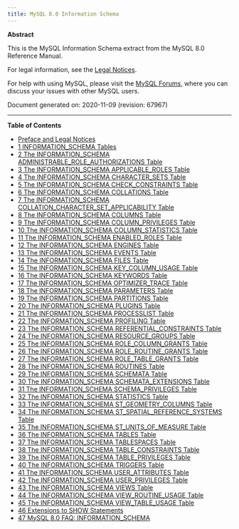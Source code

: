 ```yaml
---
title: MySQL 8.0 Information Schema
---
```


**Abstract**

This is the MySQL Information Schema extract from the MySQL 8.0 Reference Manual.

For legal information, see the [Legal Notices](https://dev.mysql.com/doc/mysql-infoschema-excerpt/8.0/en/preface.html#legalnotice).

For help with using MySQL, please visit the [MySQL Forums](http://forums.mysql.com/), where you can discuss your issues with other MySQL users.

Document generated on: 2020-11-09 (revision: 67967)

------

**Table of Contents**

- [Preface and Legal Notices](https://dev.mysql.com/doc/mysql-infoschema-excerpt/8.0/en/preface.html)
- [1 INFORMATION_SCHEMA Tables](https://dev.mysql.com/doc/mysql-infoschema-excerpt/8.0/en/information-schema.html)
- [2 The INFORMATION_SCHEMA ADMINISTRABLE_ROLE_AUTHORIZATIONS Table](https://dev.mysql.com/doc/mysql-infoschema-excerpt/8.0/en/information-schema-administrable-role-authorizations-table.html)
- [3 The INFORMATION_SCHEMA APPLICABLE_ROLES Table](https://dev.mysql.com/doc/mysql-infoschema-excerpt/8.0/en/information-schema-applicable-roles-table.html)
- [4 The INFORMATION_SCHEMA CHARACTER_SETS Table](https://dev.mysql.com/doc/mysql-infoschema-excerpt/8.0/en/information-schema-character-sets-table.html)
- [5 The INFORMATION_SCHEMA CHECK_CONSTRAINTS Table](https://dev.mysql.com/doc/mysql-infoschema-excerpt/8.0/en/information-schema-check-constraints-table.html)
- [6 The INFORMATION_SCHEMA COLLATIONS Table](https://dev.mysql.com/doc/mysql-infoschema-excerpt/8.0/en/information-schema-collations-table.html)
- [7 The INFORMATION_SCHEMA COLLATION_CHARACTER_SET_APPLICABILITY Table](https://dev.mysql.com/doc/mysql-infoschema-excerpt/8.0/en/information-schema-collation-character-set-applicability-table.html)
- [8 The INFORMATION_SCHEMA COLUMNS Table](https://dev.mysql.com/doc/mysql-infoschema-excerpt/8.0/en/information-schema-columns-table.html)
- [9 The INFORMATION_SCHEMA COLUMN_PRIVILEGES Table](https://dev.mysql.com/doc/mysql-infoschema-excerpt/8.0/en/information-schema-column-privileges-table.html)
- [10 The INFORMATION_SCHEMA COLUMN_STATISTICS Table](https://dev.mysql.com/doc/mysql-infoschema-excerpt/8.0/en/information-schema-column-statistics-table.html)
- [11 The INFORMATION_SCHEMA ENABLED_ROLES Table](https://dev.mysql.com/doc/mysql-infoschema-excerpt/8.0/en/information-schema-enabled-roles-table.html)
- [12 The INFORMATION_SCHEMA ENGINES Table](https://dev.mysql.com/doc/mysql-infoschema-excerpt/8.0/en/information-schema-engines-table.html)
- [13 The INFORMATION_SCHEMA EVENTS Table](https://dev.mysql.com/doc/mysql-infoschema-excerpt/8.0/en/information-schema-events-table.html)
- [14 The INFORMATION_SCHEMA FILES Table](https://dev.mysql.com/doc/mysql-infoschema-excerpt/8.0/en/information-schema-files-table.html)
- [15 The INFORMATION_SCHEMA KEY_COLUMN_USAGE Table](https://dev.mysql.com/doc/mysql-infoschema-excerpt/8.0/en/information-schema-key-column-usage-table.html)
- [16 The INFORMATION_SCHEMA KEYWORDS Table](https://dev.mysql.com/doc/mysql-infoschema-excerpt/8.0/en/information-schema-keywords-table.html)
- [17 The INFORMATION_SCHEMA OPTIMIZER_TRACE Table](https://dev.mysql.com/doc/mysql-infoschema-excerpt/8.0/en/information-schema-optimizer-trace-table.html)
- [18 The INFORMATION_SCHEMA PARAMETERS Table](https://dev.mysql.com/doc/mysql-infoschema-excerpt/8.0/en/information-schema-parameters-table.html)
- [19 The INFORMATION_SCHEMA PARTITIONS Table](https://dev.mysql.com/doc/mysql-infoschema-excerpt/8.0/en/information-schema-partitions-table.html)
- [20 The INFORMATION_SCHEMA PLUGINS Table](https://dev.mysql.com/doc/mysql-infoschema-excerpt/8.0/en/information-schema-plugins-table.html)
- [21 The INFORMATION_SCHEMA PROCESSLIST Table](https://dev.mysql.com/doc/mysql-infoschema-excerpt/8.0/en/information-schema-processlist-table.html)
- [22 The INFORMATION_SCHEMA PROFILING Table](https://dev.mysql.com/doc/mysql-infoschema-excerpt/8.0/en/information-schema-profiling-table.html)
- [23 The INFORMATION_SCHEMA REFERENTIAL_CONSTRAINTS Table](https://dev.mysql.com/doc/mysql-infoschema-excerpt/8.0/en/information-schema-referential-constraints-table.html)
- [24 The INFORMATION_SCHEMA RESOURCE_GROUPS Table](https://dev.mysql.com/doc/mysql-infoschema-excerpt/8.0/en/information-schema-resource-groups-table.html)
- [25 The INFORMATION_SCHEMA ROLE_COLUMN_GRANTS Table](https://dev.mysql.com/doc/mysql-infoschema-excerpt/8.0/en/information-schema-role-column-grants-table.html)
- [26 The INFORMATION_SCHEMA ROLE_ROUTINE_GRANTS Table](https://dev.mysql.com/doc/mysql-infoschema-excerpt/8.0/en/information-schema-role-routine-grants-table.html)
- [27 The INFORMATION_SCHEMA ROLE_TABLE_GRANTS Table](https://dev.mysql.com/doc/mysql-infoschema-excerpt/8.0/en/information-schema-role-table-grants-table.html)
- [28 The INFORMATION_SCHEMA ROUTINES Table](https://dev.mysql.com/doc/mysql-infoschema-excerpt/8.0/en/information-schema-routines-table.html)
- [29 The INFORMATION_SCHEMA SCHEMATA Table](https://dev.mysql.com/doc/mysql-infoschema-excerpt/8.0/en/information-schema-schemata-table.html)
- [30 The INFORMATION_SCHEMA SCHEMATA_EXTENSIONS Table](https://dev.mysql.com/doc/mysql-infoschema-excerpt/8.0/en/information-schema-schemata-extensions-table.html)
- [31 The INFORMATION_SCHEMA SCHEMA_PRIVILEGES Table](https://dev.mysql.com/doc/mysql-infoschema-excerpt/8.0/en/information-schema-schema-privileges-table.html)
- [32 The INFORMATION_SCHEMA STATISTICS Table](https://dev.mysql.com/doc/mysql-infoschema-excerpt/8.0/en/information-schema-statistics-table.html)
- [33 The INFORMATION_SCHEMA ST_GEOMETRY_COLUMNS Table](https://dev.mysql.com/doc/mysql-infoschema-excerpt/8.0/en/information-schema-st-geometry-columns-table.html)
- [34 The INFORMATION_SCHEMA ST_SPATIAL_REFERENCE_SYSTEMS Table](https://dev.mysql.com/doc/mysql-infoschema-excerpt/8.0/en/information-schema-st-spatial-reference-systems-table.html)
- [35 The INFORMATION_SCHEMA ST_UNITS_OF_MEASURE Table](https://dev.mysql.com/doc/mysql-infoschema-excerpt/8.0/en/information-schema-st-units-of-measure-table.html)
- [36 The INFORMATION_SCHEMA TABLES Table](https://dev.mysql.com/doc/mysql-infoschema-excerpt/8.0/en/information-schema-tables-table.html)
- [37 The INFORMATION_SCHEMA TABLESPACES Table](https://dev.mysql.com/doc/mysql-infoschema-excerpt/8.0/en/information-schema-tablespaces-table.html)
- [38 The INFORMATION_SCHEMA TABLE_CONSTRAINTS Table](https://dev.mysql.com/doc/mysql-infoschema-excerpt/8.0/en/information-schema-table-constraints-table.html)
- [39 The INFORMATION_SCHEMA TABLE_PRIVILEGES Table](https://dev.mysql.com/doc/mysql-infoschema-excerpt/8.0/en/information-schema-table-privileges-table.html)
- [40 The INFORMATION_SCHEMA TRIGGERS Table](https://dev.mysql.com/doc/mysql-infoschema-excerpt/8.0/en/information-schema-triggers-table.html)
- [41 The INFORMATION_SCHEMA USER_ATTRIBUTES Table](https://dev.mysql.com/doc/mysql-infoschema-excerpt/8.0/en/information-schema-user-attributes-table.html)
- [42 The INFORMATION_SCHEMA USER_PRIVILEGES Table](https://dev.mysql.com/doc/mysql-infoschema-excerpt/8.0/en/information-schema-user-privileges-table.html)
- [43 The INFORMATION_SCHEMA VIEWS Table](https://dev.mysql.com/doc/mysql-infoschema-excerpt/8.0/en/information-schema-views-table.html)
- [44 The INFORMATION_SCHEMA VIEW_ROUTINE_USAGE Table](https://dev.mysql.com/doc/mysql-infoschema-excerpt/8.0/en/information-schema-view-routine-usage-table.html)
- [45 The INFORMATION_SCHEMA VIEW_TABLE_USAGE Table](https://dev.mysql.com/doc/mysql-infoschema-excerpt/8.0/en/information-schema-view-table-usage-table.html)
- [46 Extensions to SHOW Statements](https://dev.mysql.com/doc/mysql-infoschema-excerpt/8.0/en/extended-show.html)
- [47 MySQL 8.0 FAQ: INFORMATION_SCHEMA](https://dev.mysql.com/doc/mysql-infoschema-excerpt/8.0/en/faqs-information-schema.html)